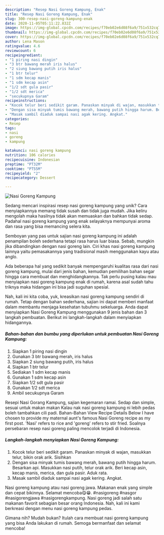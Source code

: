 ```yaml
---
description: "Resep Nasi Goreng Kampung, Enak"
title: "Resep Nasi Goreng Kampung, Enak"
slug: 300-resep-nasi-goreng-kampung-enak
date: 2020-11-05T05:11:22.832Z
image: https://img-global.cpcdn.com/recipes/f70eb02e6d08f6a9/751x532cq70/nasi-goreng-kampung-foto-resep-utama.jpg
thumbnail: https://img-global.cpcdn.com/recipes/f70eb02e6d08f6a9/751x532cq70/nasi-goreng-kampung-foto-resep-utama.jpg
cover: https://img-global.cpcdn.com/recipes/f70eb02e6d08f6a9/751x532cq70/nasi-goreng-kampung-foto-resep-utama.jpg
author: Lena Mason
ratingvalue: 4.6
reviewcount: 6
recipeingredient:
- "1 piring nasi dingin"
- "3 btr bawang merah iris halus"
- "2 siung bawang putih iris halus"
- "1 btr telur"
- "1 sdm kecap manis"
- "1 sdm kecap asin"
- "1/2 sdt gula pasir"
- "1/2 sdt merica"
- "secukupnya Garam"
recipeinstructions:
- "Kocok telur beri sedikit garam. Panaskan minyak di wajan, masukkan telur, bikin orak arik. Sisihkan"
- "Dengan sisa minyak tumis bawang merah, bawang putih hingga harum. Besarkan api. Masukkan nasi putih, telur orak arik. Beri kecap asin, kecap manis, merica, dan gula pasir. Aduk rata."
- "Masak sambil diaduk sampai nasi agak kering. Angkat."
categories:
- Resep
tags:
- nasi
- goreng
- kampung

katakunci: nasi goreng kampung 
nutrition: 106 calories
recipecuisine: Indonesian
preptime: "PT32M"
cooktime: "PT55M"
recipeyield: "2"
recipecategory: Dessert

---
```



![Nasi Goreng Kampung](https://img-global.cpcdn.com/recipes/f70eb02e6d08f6a9/751x532cq70/nasi-goreng-kampung-foto-resep-utama.jpg)

Sedang mencari inspirasi resep nasi goreng kampung yang unik? Cara menyiapkannya memang tidak susah dan tidak juga mudah. Jika keliru mengolah maka hasilnya tidak akan memuaskan dan bahkan tidak sedap. Padahal nasi goreng kampung yang enak selayaknya mempunyai aroma dan rasa yang bisa memancing selera kita.

Semboyan yang pas untuk sajian nasi goreng kampung ini adalah penampilan boleh sederhana tetapi rasa harus luar biasa. Sebab, mungkin jika dibandingkan dengan nasi goreng lain. Ciri khas nasi goreng kampung lainnya yaitu pemasakannya yang tradisional masih menggunakan kayu atau anglo.

Ada beberapa hal yang sedikit banyak mempengaruhi kualitas rasa dari nasi goreng kampung, mulai dari jenis bahan, kemudian pemilihan bahan segar hingga cara membuat dan menghidangkannya. Tak perlu pusing kalau mau menyiapkan nasi goreng kampung enak di rumah, karena asal sudah tahu triknya maka hidangan ini bisa jadi suguhan spesial.


Nah, kali ini kita coba, yuk, kreasikan nasi goreng kampung sendiri di rumah. Tetap dengan bahan sederhana, sajian ini dapat memberi manfaat dalam membantu menjaga kesehatan tubuhmu sekeluarga. Anda dapat menyiapkan Nasi Goreng Kampung menggunakan 9 jenis bahan dan 3 langkah pembuatan. Berikut ini langkah-langkah dalam menyiapkan hidangannya.

<!--inarticleads1-->

##### Bahan-bahan dan bumbu yang diperlukan untuk pembuatan Nasi Goreng Kampung:

1. Siapkan 1 piring nasi dingin
1. Gunakan 3 btr bawang merah, iris halus
1. Siapkan 2 siung bawang putih, iris halus
1. Siapkan 1 btr telur
1. Sediakan 1 sdm kecap manis
1. Gunakan 1 sdm kecap asin
1. Siapkan 1/2 sdt gula pasir
1. Gunakan 1/2 sdt merica
1. Ambil secukupnya Garam


Resepi Nasi Gorang Kampung, sajian kegemaran ramai. Sedap dan simple, sesuai untuk makan makan Kalau nak nasi goreng kampung ni lebih pedas boleh tambahkan cili padi. Bahan-Bahan View Recipe Details Below I have chosen to provide my maternal aunt&#39;s famous Nasi Goreng recipe as my first post. &#39;Nasi&#39; refers to rice and &#39;goreng&#39; refers to stir fried. Soalnya persebaran resep nasi goreng paling mencolok terjadi di Indonesia. 

<!--inarticleads2-->

##### Langkah-langkah menyiapkan Nasi Goreng Kampung:

1. Kocok telur beri sedikit garam. Panaskan minyak di wajan, masukkan telur, bikin orak arik. Sisihkan
1. Dengan sisa minyak tumis bawang merah, bawang putih hingga harum. Besarkan api. Masukkan nasi putih, telur orak arik. Beri kecap asin, kecap manis, merica, dan gula pasir. Aduk rata.
1. Masak sambil diaduk sampai nasi agak kering. Angkat.


Nasi goreng kampung atau nasi goreng jawa. Makanan enak yang simple dan cepat bikinnya. Selamat mencoba😋😁. #nasigoreng #nasgor #nasigorengjawa #nasigorengkampung. Nasi goreng jadi salah satu makanan favorit sebagian besar orang Indonesia. Nah, kali ini kami berkreasi dengan menu nasi goreng kampung pedas. 

Gimana nih? Mudah bukan? Itulah cara membuat nasi goreng kampung yang bisa Anda lakukan di rumah. Semoga bermanfaat dan selamat mencoba!
